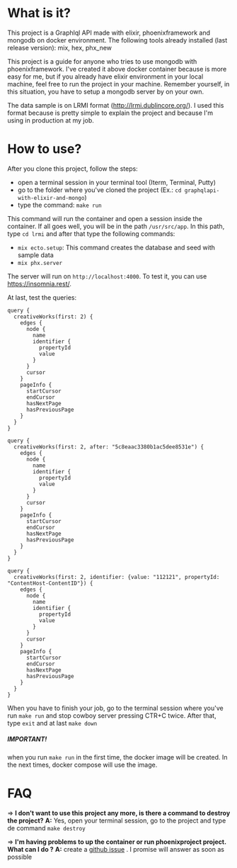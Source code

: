 # What is it?

This project is a Graphlql API made with elixir, phoenixframework and mongodb on docker environment. The following tools already installed (last release version): mix, hex, phx_new

This project is a guide for anyone who tries to use mongodb with phoenixframework. I've created it above docker container because is more easy for me, but if you already have elixir environment in your local machine, feel free to run the project in your machine. Remember yourself, in this situation, you have to setup a mongodb server by on your own.

The data sample is on LRMI format (http://lrmi.dublincore.org/). I used this format because is pretty simple to explain the project and because I'm using in production at my job.

# How to use?

After you clone this project, follow the steps:
- open a terminal session in your terminal tool (Iterm, Terminal, Putty)
- go to the folder where you've cloned the project (Ex.: ```cd graphqlapi-with-elixir-and-mongo```)
- type the command: ```make run```

This command will run the container and open a session inside the container. If all goes well, you will be in the path ```/usr/src/app```.   In this path, type `cd lrmi` and after that type the following commands:
* ```mix ecto.setup```: This command creates the database and seed with sample data
* ```mix phx.server```

The server will run on `http://localhost:4000`. To test it, you can use https://insomnia.rest/.

At last, test the queries:
````
query {
  creativeWorks(first: 2) {
    edges {
      node {
        name
        identifier {
          propertyId
          value
        }
      }
      cursor
    }
    pageInfo {
      startCursor
      endCursor
      hasNextPage
      hasPreviousPage
    }
  }
}
````

````
query {
  creativeWorks(first: 2, after: "5c8eaac3380b1ac5dee8531e") {
    edges {
      node {
        name
        identifier {
          propertyId
          value
        }
      }
      cursor
    }
    pageInfo {
      startCursor
      endCursor
      hasNextPage
      hasPreviousPage
    }
  }
}
````

```
query {
  creativeWorks(first: 2, identifier: {value: "112121", propertyId: "ContentHost-ContentID"}) {
    edges {
      node {
        name
        identifier {
          propertyId
          value
        }
      }
      cursor
    }
    pageInfo {
      startCursor
      endCursor
      hasNextPage
      hasPreviousPage
    }
  }
}
```

When you have to finish your job, go to the terminal session where you've run `make run` and stop cowboy server pressing CTR+C twice. After that, type `exit` and at last `make down`

##### IMPORTANT!
when you run ```make run``` in the first time, the docker image will be created. In the next times, docker compose will use the image.

# FAQ

=> **I don't want to use this project any more, is there a command to destroy the project?**
**A:** Yes, open your terminal session, go to the project and type de command `make destroy`

=> **I'm having problems to up the container or run phoenixproject project. What can I do ?**
**A:** create a [github issue](https://github.com/pierreabreup/graphqlapi-with-elixir-and-mongo/issues) . I promise will answer as soon as possible
